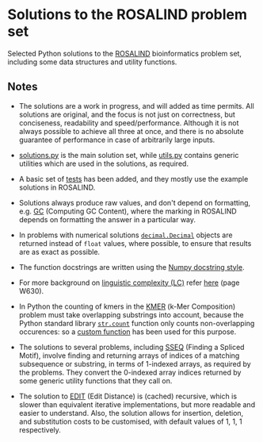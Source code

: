 Solutions to the ROSALIND problem set
=====================================

Selected Python solutions to the [ROSALIND](https://rosalind.info/) bioinformatics problem set, including some data structures and utility functions.

Notes
-----

* The solutions are a work in progress, and will added as time permits. All solutions are original, and the focus is not just on correctness, but conciseness, readability and speed/performance. Although it is not always possible to achieve all three at once, and there is no absolute guarantee of performance in case of arbitrarily large inputs.

* [solutions.py](https://github.com/sr-murthy/rosalind/blob/main/src/solutions.py) is the main solution set, while [utils.py](https://github.com/sr-murthy/rosalind/blob/main/src/utils.py) contains generic utilities which are used in the solutions, as required.

* A basic set of [tests]((https://github.com/sr-murthy/rosalind/blob/main/src/tests/test_solutions.py)) has been added, and they mostly use the example solutions in ROSALIND.

* Solutions always produce raw values, and don't depend on formatting, e.g. [GC](https://rosalind.info/problems/gc/) (Computing GC Content), where the marking in ROSALIND depends on formatting the answer in a particular way.

* In problems with numerical solutions [`decimal.Decimal`](https://docs.python.org/3/library/decimal.html#decimal.Decimal) objects are returned instead of `float` values, where possible, to ensure that results are as exact as possible.

* The function docstrings are written using the [Numpy docstring style](https://numpydoc.readthedocs.io/en/latest/format.html).

* For more background on [linguistic complexity (LC)](https://rosalind.info/problems/ling/) refer [here](https://pmc.ncbi.nlm.nih.gov/articles/PMC441604/pdf/gkh466.pdf) (page W630).

* In Python the counting of kmers in the [KMER](https://rosalind.info/problems/kmer/) (k-Mer Composition) problem must take overlapping substrings into account, because the Python standard library [`str.count`](https://docs.python.org/3/library/stdtypes.html#str.count) function only counts non-overlapping occurences: so a [custom function](https://github.com/sr-murthy/rosalind/blob/main/src/utils.py#L155) has been used for this purpose.

* The solutions to several problems, including [SSEQ](https://rosalind.info/problems/sseq/) (Finding a Spliced Motif), involve finding and returning arrays of indices of a matching subsequence or substring, in terms of 1-indexed arrays, as required by the problems. They convert the 0-indexed array indices returned by some generic utility functions that they call on.

* The solution to [EDIT](https://rosalind.info/problems/edit/) (Edit Distance) is (cached) recursive, which is slower than equivalent iterative implementations, but more readable and easier to understand. Also, the solution allows for insertion, deletion, and substitution costs to be customised, with default values of 1, 1, 1 respectively.
